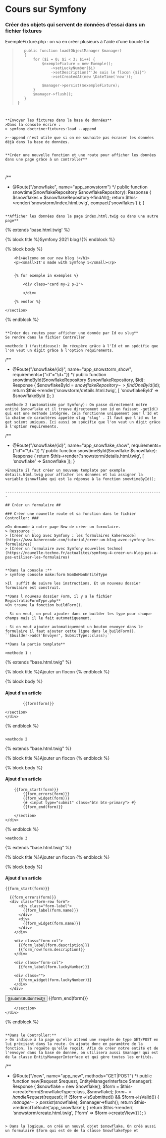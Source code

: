 # Cours sur Symfony

### Créer des objets qui servent de données d'essai dans un fichier fixtures ###

ExempleFixture.php : on va en créer plusieurs à l'aide d'une boucle for

>```  {
>    public function load(ObjectManager $manager)
>    {
>        for ($i = 0; $i < 3; $i++) {
>            $exempleFixture = new Exemple();
>                ->setLuckyNumber($i)
>                ->setDescription("'Je suis le flocon {$i}")
>                ->setCreatedAt(new \DateTime('now'));
>
>            $manager->persist($exempleFixture);
>        }
>        $manager->flush();
>    }
> }
```


**Envoyer les fixtures dans la base de données**
>Dans la console écrire :
> symfony doctrine:fixtures:load --append

>--append n'est utile que si on ne souhaite pas écraser les données déjà dans la base de données.


**Créer une nouvelle fonction et une route pour afficher les données dans une page grâce à un controller**



```
/**
 * @Route("/snowflake", name="app_snowstorm")
 */
public function snowtime(SnowflakeRepository $snowflakeRepository): Response
{
  $snowflakes = $snowflakeRepository->findAll();
  return $this->render('snowstorm/index.html.twig',
            compact('snowflakes')
        );
    }
```

**Afficher les données dans la page index.html.twig ou dans une autre page**

```
{% extends 'base.html.twig' %}

{% block title %}Symfony 2021 blog !{% endblock %}


{% block body %}
    <section class="container my-3">

        <h1>Welcome on our new blog !</h1>
        <p><small>It's made with Symfony 5</small></p>


        {% for exemple in exemples %}

            <div class="card my-2 p-2">

            </div>

        {% endfor %}

    </section>

{% endblock %}

```

**Créer des routes pour afficher une donnée par Id ou slug**
Se rendre dans le fichier Controller

>methode 1 (fastidieuse): On récupère grâce à l'Id et on spécifie que l'on veut un digit grâce à l'option requirements.

```
/**
   * @Route("/snowflake/{id}", name="app_snowstorm_show", requirements={"id"="\d+"})
   */
  public function snowtimeById(SnowflakeRepository $snowflakeRepository, $id): Response
  {
      $snowflakeById = $snowflakeRepository->findOneById($id);
      return $this->render('snowstorm/details.html.twig', [
          'snowflakeById' => $snowflakeById
      ]);
  }
```
>methode 2 (automatisée par Symfony): On passe directement notre entité $snowflake et il trouve directement son id en faisant -getId() qui est une methode intégrée. Cela fonctionne uniquement pour l'Id et la chaîne de caractères appelée slug 'slug' . Il faut que l'id ou le get soient uniques. Ici aussi on spécifie que l'on veut un digit grâce à l'option requirements.
```
 /**
   * @Route("/snowflake/{id}", name="app_snowflake_show", requirements={"id"="\d+"})
   */
  public function snowtimeById(Snowflake $snowflake): Response
  {
      return $this->render('snowstorm/details.html.twig', [
          'snowflake' => $snowflake
      ]);
  }
```
>Ensuite il faut créer un nouveau template par exemple details.html.twig pour afficher les données et lui assigner la variable $snowflake qui est la réponse à la fonction snowtimeById();


-----------------------------------------------------------------------

## Créer un formulaire ##

### Créer une nouvelle route et sa fonction dans le fichier Controller: ###

>On demande à notre page New de créer un formulaire.
> Ressource :
> [Créer un blog avec Symfony : les formulaires kaherecode](https://www.kaherecode.com/tutorial/creer-un-blog-avec-symfony-les-formulaires)  
> [Créer un formulaire avec Symfony nouvelles techno](https://nouvelle-techno.fr/actualites/symfony-4-creer-un-blog-pas-a-pas-utiliser-les-formulaires)


**Dans la console :**
> symfony console make:form NomDeMonEntitéType

>Il  suffit de suivre les instructions. Et un nouveau dossier formulaire est construit.

**Dans l nouveau dossier Form, il y a le fichier RegistratioFormType.php**
>On trouve la fonction buildForm().

- Si on veut, on peut ajouter dans ce builder les type pour chaque champs mais il le fait automatiquement.

- Si on veut ajouter automatiquement un bouton envoyer dans le formulaire il faut ajouter cette ligne dans le buildForm().
``$builder->add('Envoyer', SubmitType::class);``

**Dans la partie template**

>methode 1 :

```
{% extends "base.html.twig" %}

{% block title %}Ajouter un flocon
{% endblock %}

{% block body %}
	<div class="container">
		<div class="row">
			<div class="col s12 m12 l12">
				<h4>Ajout d'un article</h4>
			</div>
		</div>
		<section>

			{{form(form)}}

    </section>
	</div>
{% endblock %}

```

>methode 2

```
{% extends "base.html.twig" %}

{% block title %}Ajouter un flocon
{% endblock %}

{% block body %}
	<div class="container">
		<div class="row">
			<div class="col s12 m12 l12">
				<h4>Ajout d'un article</h4>
			</div>
		</div>
		<section>

    	{{form_start(form)}}
			{{form_errors(form)}}
			{{form_widget(form)}}
			{# <input type="submit" class="btn btn-primary"> #}
			{{form_end(form)}}

		</section>
	</div>
{% endblock %}
```
>methode 3

```
{% extends "base.html.twig" %}

{% block title %}Ajouter un flocon
{% endblock %}

{% block body %}
	<div class="container">
		<div class="row">
			<div class="col s12 m12 l12">
				<h4>Ajout d'un article</h4>
			</div>
		</div>
		<section>

    {{form_start(form)}}

      {{form_errors(form)}}
      <div class="form-row form">
          <div class="form-label">
            {{form_label(form.name)}}
          </div>
          <div>
            {{form_widget(form.name)}}
          </div>
        </div>

        <div class="form-col">
          {{form_label(form.description)}}
          {{form_row(form.description)}}
        </div>

        <div class="form-col">
          {{form_label(form.luckyNumber)}}

        <div class="">
          {{form_widget(form.luckyNumber)}}
        </div>
      </div>

<input type="submit" class="btn btn-primary my-2" value="{{submitButtonText}}"/>
{{form_end(form)}}

		</section>
	</div>
{% endblock %}
```

**Dans le Controller:**
> On indique à la page qu'elle attend une requête de type GET/POST en lui précisant dans la route. On ajoute donc en paramètre de la fonction, la requête qu'elle reçoit. Afin de créer notre entité et de l'envoyer dans la base de donnée, on utilisera aussi $manager qui est de la classe EntityManagerInterface et qui gère toutes les entités.
```
/**
 * @Route("/new", name="app_new", methods="GET|POST")
 */
public function new(Request $request, EntityManagerInterface $manager): Response
{
    $snowflake = new Snowflake();
    $form = $this->createForm(SnowflakeType::class, $snowflake);
    $form->handleRequest($request);
    if ($form->isSubmitted() && $form->isValid()) {
        $manager->persist($snowflake);
        $manager->flush();
        return $this->redirectToRoute('app_snowflake');
    }
    return $this->render(
        'snowstorm/create.html.twig',
        ['form' => $form->createView()]
    );
}
```

> Dans la logique, on créé un nouvel objet $snowflake. On créé aussi un formulaire $form qui est de de la classe SnowflakeType et  
